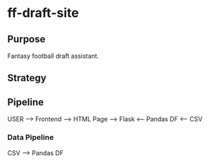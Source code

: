 # ff-draft-site

## Purpose
Fantasy football draft assistant.

## Strategy

## Pipeline
USER --> Frontend --> HTML Page -->    Flask     <-- Pandas DF <-- CSV

### Data Pipeline
CSV --> Pandas DF